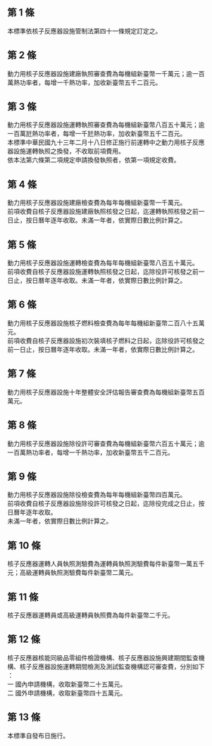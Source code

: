 第 1 條
-------
本標準依核子反應器設施管制法第四十一條規定訂定之。

第 2 條
-------
動力用核子反應器設施建廠執照審查費為每機組新臺幣一千萬元；逾一百  
萬熱功率者，每增一千熱功率，加收新臺幣五千二百元。

第 3 條
-------
動力用核子反應器設施運轉執照審查費為每機組新臺幣八百五十萬元；逾  
一百萬瓩熱功率者，每增一千瓩熱功率，加收新臺幣五千二百元。        
本標準中華民國九十三年二月十八日修正施行前運轉中之動力用核子反應  
器設施運轉執照之換發，不收取前項費用。                            
依本法第六條第二項規定申請換發執照者，依第一項規定收費。

第 4 條
-------
動力用核子反應器設施建廠檢查費為每年每機組新臺幣一千萬元。  
前項收費自核子反應器設施建廠執照核發之日起，迄運轉執照核發之前一  
日止，按日曆年逐年收取。未滿一年者，依實際日數比例計算之。

第 5 條
-------
動力用核子反應器設施運轉檢查費為每年每機組新臺幣八百五十萬元。  
前項收費自核子反應器設施運轉執照核發之日起，迄除役許可核發之前一  
日止，按日曆年逐年收取。未滿一年者，依實際日數比例計算之。

第 6 條
-------
動力用核子反應器設施核子燃料檢查費為每年每機組新臺幣二百八十五萬  
元。  
前項收費自核子反應器設施初次裝填核子燃料之日起，迄除役許可核發之  
前一日止，按日曆年逐年收取。未滿一年者，依實際日數比例計算之。

第 7 條
-------
動力用核子反應器設施十年整體安全評估報告審查費為每機組新臺幣五百  
萬元。

第 8 條
-------
動力用核子反應器設施除役許可審查費為每機組新臺幣六百五十萬元；逾  
一百萬熱功率者，每增一千熱功率，加收新臺幣五千二百元。

第 9 條
-------
動力用核子反應器設施除役檢查費為每年每機組新臺幣四百萬元。  
前項收費自核子反應器設施除役許可核發之日起，迄除役完成之日止，按  
日曆年逐年收取。  
未滿一年者，依實際日數比例計算之。

第 10 條
--------
核子反應器運轉人員執照測驗費為運轉員執照測驗費每件新臺幣一萬五千  
元；高級運轉員執照測驗費每件新臺幣二萬元。

第 11 條
--------
核子反應器運轉員或高級運轉員執照費為每件新臺幣二千元。

第 12 條
--------
核子反應器核能同級品零組件檢證機構、核子反應器設施興建期間監查機  
構、核子反應器設施運轉期間檢測及測試監查機構認可審查費，分別如下  
：  
一  國內申請機構，收取新臺幣二十五萬元。  
二  國外申請機構，收取新臺幣四十五萬元。

第 13 條
--------
本標準自發布日施行。

